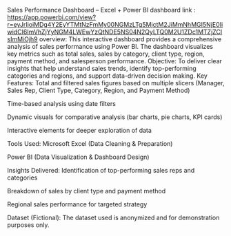 
Sales Performance Dashboard – Excel + Power BI 
dashboard link : https://app.powerbi.com/view?r=eyJrIjoiMDg4Y2EyYTMtNzFmMy00NGMzLTg5MjctM2JiMmNhMGI5NjE0IiwidCI6ImVhZjYyNGM4LWEwYzQtNDE5NS04N2QyLTQ0M2U1ZDc1MTZjZCIsImMiOjh9
overview:
This interactive dashboard provides a comprehensive analysis of sales performance using Power BI. The dashboard visualizes key metrics such as total sales, sales by category, client type, region, payment method, and salesperson performance.
Objective:
To deliver clear insights that help understand sales trends, identify top-performing categories and regions, and support data-driven decision making.
 Key Features:
Total and filtered sales figures based on multiple slicers (Manager, Sales Rep, Client Type, Category, Region, and Payment Method)

Time-based analysis using date filters

Dynamic visuals for comparative analysis (bar charts, pie charts, KPI cards)

Interactive elements for deeper exploration of data

 Tools Used:
Microsoft Excel (Data Cleaning & Preparation)

Power BI (Data Visualization & Dashboard Design)

 Insights Delivered:
Identification of top-performing sales reps and categories

Breakdown of sales by client type and payment method

Regional sales performance for targeted strategy

 Dataset (Fictional):
The dataset used is anonymized and for demonstration purposes only.
